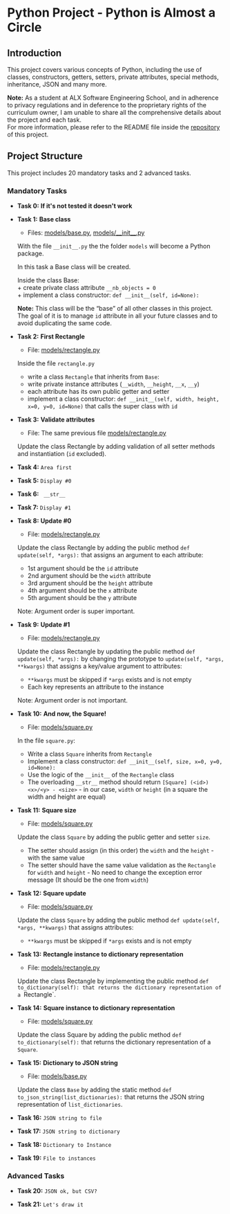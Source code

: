 # Python Project - Python is Almost a Circle

## Introduction

This project covers various concepts of Python, including the use of classes, constructors, getters, setters, private attributes, special methods, inheritance, JSON and many more. 

**Note:** As a student at ALX Software Engineering School, and in adherence to privacy regulations and in deference to the proprietary rights of the curriculum owner, I am unable to share all the comprehensive details about the project and each task.  
For more information, please refer to the README file inside the [repository](https://github.com/malhaouit/alx-system_engineering-devops/blob/master/README.md) of this project.

## Project Structure

This project includes 20 mandatory tasks and 2 advanced tasks.  

### Mandatory Tasks

- **Task 0:** __If it's not tested it doesn't work__

- **Task 1:** __Base class__  
	+ Files: [models/base.py](https://github.com/malhaouit/alx-higher_level_programming/blob/master/0x0C-python-almost_a_circle/models/base.py), [models/\_\_init\_\_.py](https://github.com/malhaouit/alx-higher_level_programming/blob/master/0x0C-python-almost_a_circle/models/__init__.py)  

	With the file `__init__.py` the the folder `models` will become a Python package.  

	In this task a Base class will be created.  

	Inside the class Base:  
		+ create private class attribute `__nb_objects = 0`  
		+ implement a class constructor: `def __init__(self, id=None):`  

	**Note:** This class will be the “base” of all other classes in this project. The goal of it is to manage `id` attribute in all your future classes and to avoid duplicating the same code.

- **Task 2:** __First Rectangle__  
	+ File: [models/rectangle.py](https://github.com/malhaouit/alx-higher_level_programming/blob/master/0x0C-python-almost_a_circle/models/rectangle.py)  

	Inside the file `rectangle.py`  
	+ write a class `Rectangle` that inherits from `Base`:  
	+ write private instance attributes (`__width`, `__height`, `__x`, `__y`)  
	+ each attribute has its own public getter and setter  
	+ implement a class constructor: `def __init__(self, width, height, x=0, y=0, id=None)` that calls the super class with `id`
	 
- **Task 3:** __Validate attributes__   
	+ File: The same previous file [models/rectangle.py](https://github.com/malhaouit/alx-higher_level_programming/blob/master/0x0C-python-almost_a_circle/models/rectangle.py)  

	Update the class Rectangle by adding validation of all setter methods and instantiation (`id` excluded).  

	 

- **Task 4:** `Area first`  

- **Task 5:** `Display #0`  

- **Task 6:** ` __str__`  

- **Task 7:** `Display #1`  

- **Task 8:** __Update #0__  
	+ File: [models/rectangle.py](https://github.com/malhaouit/alx-higher_level_programming/blob/master/0x0C-python-almost_a_circle/models/rectangle.py)  

	Update the class Rectangle by adding the public method `def update(self, *args):` that assigns an argument to each attribute:  
	+ 1st argument should be the `id` attribute  
	+ 2nd argument should be the `width` attribute  
	+ 3rd argument should be the `height` attribute  
	+ 4th argument should be the `x` attribute  
	+ 5th argument should be the `y` attribute  
	
	Note: Argument order is super important.

- **Task 9:** __Update #1__ 
	+ File: [models/rectangle.py](https://github.com/malhaouit/alx-higher_level_programming/blob/master/0x0C-python-almost_a_circle/models/rectangle.py) 

	Update the class Rectangle by updating the public method `def update(self, *args):` by changing the prototype to `update(self, *args, **kwargs)` that assigns a key/value argument to attributes:  
	+ `**kwargs` must be skipped if `*args` exists and is not empty  
	+ Each key represents an attribute to the instance  

	Note: Argument order is not important.

- **Task 10:** __And now, the Square!__  
	+ File: [models/square.py](https://github.com/malhaouit/alx-higher_level_programming/blob/master/0x0C-python-almost_a_circle/models/square.py)  

	In the file `square.py`:
	+ Write a class `Square` inherits from `Rectangle`  
	+ Implement a class constructor: `def __init__(self, size, x=0, y=0, id=None):`  
	+ Use the logic of the `__init__` of the `Rectangle` class
	+ The overloading `__str__` method should return `[Square] (<id>) <x>/<y> - <size>` - in our case, `width` or `height` (in a square the width and height are equal)  
  
- **Task 11:** __Square size__  
	+ File: [models/square.py](https://github.com/malhaouit/alx-higher_level_programming/blob/master/0x0C-python-almost_a_circle/models/square.py)  

	Update the class `Square` by adding the public getter and setter `size`.
	+ The setter should assign (in this order) the `width` and the `height` - with the same value  
	+ The setter should have the same value validation as the `Rectangle` for `width` and `height` - No need to change the exception error message (It should be the one from `width`)

- **Task 12:** __Square update__  
	+ File: [models/square.py](https://github.com/malhaouit/alx-higher_level_programming/blob/master/0x0C-python-almost_a_circle/models/square.py)  

	Update the class `Square` by adding the public method `def update(self, *args, **kwargs)` that assigns attributes:  
	+ `**kwargs` must be skipped if `*args` exists and is not empty

- **Task 13:** __Rectangle instance to dictionary representation__  
	+ File: [models/rectangle.py](https://github.com/malhaouit/alx-higher_level_programming/blob/master/0x0C-python-almost_a_circle/models/rectangle.py)  

	Update the class Rectangle by implementing the public method `def to_dictionary(self): that returns the dictionary representation of a `Rectangle`.  

- **Task 14:** __Square instance to dictionary representation__  
	+ File: [models/square.py](https://github.com/malhaouit/alx-higher_level_programming/blob/master/0x0C-python-almost_a_circle/models/square.py)
	
	Update the class Square by adding the public method `def to_dictionary(self):` that returns the dictionary representation of a `Square`.

- **Task 15:** __Dictionary to JSON string__  
	+ File: [models/base.py](https://github.com/malhaouit/alx-higher_level_programming/blob/master/0x0C-python-almost_a_circle/models/base.py)  

	Update the class `Base` by adding the static method `def to_json_string(list_dictionaries):` that returns the JSON string representation of `list_dictionaries`.  

- **Task 16:** `JSON string to file`  

- **Task 17:** `JSON string to dictionary`  

- **Task 18:**  `Dictionary to Instance`  

- **Task 19:** `File to instances`  

### Advanced Tasks

- **Task 20:** `JSON ok, but CSV?`  

- **Task 21:** `Let's draw it`
